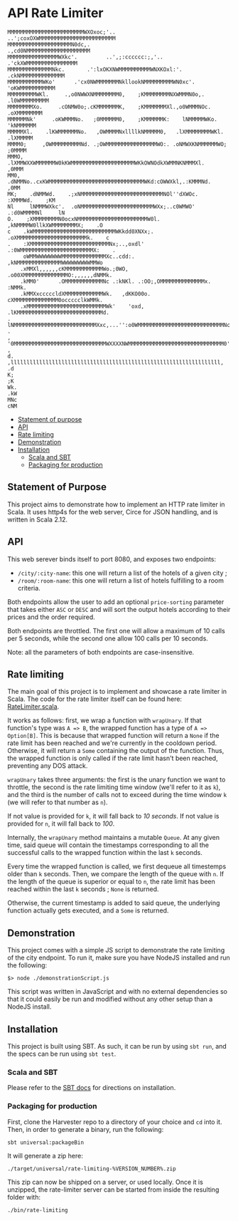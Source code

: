 # API Rate Limiter

```
MMMMMMMMMMMMMMMMMMMMMMMMWXOxoc;'..            ..';coxOXWMMMMMMMMMMMMMMMMMMMMMMMM
MMMMMMMMMMMMMMMMMMMMN0dc,.                            .,cd0NMMMMMMMMMMMMMMMMMMMM
MMMMMMMMMMMMMMMMWXkc'.         ..',;:cccccc:;,'..         .'ckXWMMMMMMMMMMMMMMMM
MMMMMMMMMMMMMMNkc.       .':lxOKXNWMMMMMMMMMMWNXKOxl:'.       .ckNMMMMMMMMMMMMMM
MMMMMMMMMMMWKo'      .'cx0NWMMMMMMMNkllookNMMMMMMMMMWN0xc'.      'oKWMMMMMMMMMMM
MMMMMMMMMWKl.     .,o0NWWXNMMMMMMMM0,    ;KMMMMMMMMNXWMMMN0o,.     .l0WMMMMMMMMM
MMMMMMMMXo.     .cONMW0o;.cKMMMMMMMK,    ;KMMMMMMMXl.,o0WMMMNOc.     .oXMMMMMMMM
MMMMMMNk'     .oKWMMMNo.   ;0MMMMMM0,    ;KMMMMMMK:    lNMMMMMWKo.     'kNMMMMMM
MMMMMXl.    .lKWMMMMMMNo.   ,OWMMMMNxllllkNMMMMM0,   .lXMMMMMMMMWKl.    .lXMMMMM
MMMM0;     ,OWMMMMMMMMMNd. .;OWMMMMMMMMMMMMMMMMWO:. .oNMWXKNMMMMMMWO;     ;0MMMM
MMMO,    .lXMMWXXWMMMMMMW0kKWMMMMMMMMMMMMMMMMMMMMWKkOWNOdkXWMMNKNMMMXl.    ,0MMM
MM0,    .dNMMNo..cxKWMMMMMMMMMMMMMMMMMMMMMMMMMMMMMMWKd:cOWWXkl,.:KMMMNd.    ,0MM
MK;    .dNMMWd.    .;xNMMMMMMMMMMMMMMMMMMMMMMMMMMNOl''dXWOc.     :XMMMWd.    ;KM
Nl     lNMMMWXkc'.  .oNMMMMMMMMMMMMMMMMMMMMMMMWXx;..c0WMWO'   .:d0WMMMMNl     lN
O.    ;XMMMMMMMMN0ocxNMMMMMMMMMMMMMMMMMMMMMMW0l.  ,kNMMMMW0llkXWMMMMMMMMX;    .O
c    .kWMMMMMMMMMMMMMMMMMMMMMMMMMMWKkdd0XNXx;.  .oXMMMMMMMMMMMMMMMMMMMMMMk.    c
.    :XMMMMMMMMMMMMMMMMMMMMMMMMMNx;..,oxdl'   .:0WMMMMMMMMMMMMMMMMMMMMMMMX:    .
     oWMMWWWWWWWWMMMMMMMMMMMMMMXc..cdd:.     ,kNMMMMMMMMMMMMMMWWWWWWWWWMMWo
    .xMMXl,,,,,,cKMMMMMMMMMMMMWo.;0WO,     .o00XMMMMMMMMMMMMMMO:,,,,,,dNMMk.
    .kMM0'      .OMMMMMMMMMMMMNc .:kNKl. .:OO;,OMMMMMMMMMMMMMMx.      :NMMk.
    .kMMXxcccccldXMMMMMMMMMMMMWk.   ,dKKO00o. cXMMMMMMMMMMMMMM0occccclkWMMk.
    .xMMMMMMMMMMMMMMMMMMMMMMMMMWk'    'oxd, .lKMMMMMMMMMMMMMMMMMMMMMMMMMMMd.
.    lNMMMMMMMMMMMMMMMMMMMMMMMMMMXxc,...'':o0WMMMMMMMMMMMMMMMMMMMMMMMMMMMNc    .
,    '0MMMMMMMMMMMMMMMMMMMMMMMMMMMMMWXXXXNWMMMMMMMMMMMMMMMMMMMMMMMMMMMMMM0'    ,
d.    ,llllllllllllllllllllllllllllllllllllllllllllllllllllllllllllllllll,    .d
K;                                                                            ;K
Wk.                                                                          .kW
MNc                                                                          cNM
```

- [Statement of purpose](#statement-of-purpose)
- [API](#api)
- [Rate limiting](#rate-limiting)
- [Demonstration](#demonstration)
- [Installation](#installation)
  - [Scala and SBT](#scala-and-sbt)
  - [Packaging for production](#packaging-for-production)

## Statement of Purpose

This project aims to demonstrate how to implement an HTTP rate limiter in Scala.
It uses http4s for the web server, Circe for JSON handling, and is written in Scala 2.12.

## API

This web serever binds itself to port 8080, and exposes two endpoints:

- `/city/:city-name`: this one will return a list of the hotels of a given city ;
- `/room/:room-name`: this one will return a list of hotels fulfilling to a room criteria.

Both endpoints allow the user to add an optional `price-sorting` parameter that takes either `ASC`
or `DESC` and will sort the output hotels according to their prices and the order required.

Both endpoints are throttled. The first one will allow a maximum of 10 calls per 5 seconds, while
the second one allow 100 calls per 10 seconds.

Note: all the parameters of both endpoints are case-insensitive.

## Rate limiting

The main goal of this project is to implement and showcase a rate limiter in Scala.
The code for the rate limiter itself can be found here: [RateLimiter.scala](src/main/scala/ratelimiting/RateLimiter.scala).

It works as follows: first, we wrap a function with `wrapUnary`. If that function's type was
`A => B`, the wrapped function has a type of `A => Option[B]`. This is because that wrapped function
will return a `None` if the rate limit has been reached and we're currently in the cooldown period.
Otherwise, it will return a `Some` containing the output of the function.
Thus, the wrapped function is only called if the rate limit hasn't been reached, preventing any
DOS attack.

`wrapUnary` takes three arguments: the first is the unary function we want to throttle, the second
is the rate limiting time window (we'll refer to it as `k`), and the third is the number of calls
not to exceed during the time window `k` (we will refer to that number as `n`).

If not value is provided for `k`, it will fall back to *10 seconds*. If not value is provided for `n`, it will fall back to *100*.

Internally, the `wrapUnary` method maintains a mutable `Queue`.
At any given time, said queue will contain the timestamps corresponding to all the successful calls
to the wrapped function within the last `k` seconds.

Every time the wrapped function is called, we first dequeue all timestemps older than `k` seconds.
Then, we compare the length of the queue with `n`.
If the length of the queue is superior or equal to `n`, the rate limit has been reached within the
last `k` seconds ; `None` is returned.

Otherwise, the current timestamp is added to said queue, the underlying function actually gets
executed, and a `Some` is returned.

## Demonstration

This project comes with a simple JS script to demonstrate the rate limiting of the city endpoint.
To run it, make sure you have NodeJS installed and run the following:
```
$> node ./demonstrationScript.js
```
This script was written in JavaScript and with no external dependencies so that it could easily be
run and modified without any other setup than a NodeJS install.

## Installation

This project is built using SBT. As such, it can be run by using `sbt run`, and the specs can be
run using `sbt test`.

### Scala and SBT

Please refer to the [SBT docs](https://www.scala-sbt.org/1.0/docs/Setup.html) for directions on
installation.

### Packaging for production

First, clone the Harvester repo to a directory of your choice and `cd` into it.
Then, in order to generate a binary, run the following:
```
sbt universal:packageBin
```
It will generate a zip here:
```
./target/universal/rate-limiting-%VERSION_NUMBER%.zip
```
This zip can now be shipped on a server, or used locally.
Once it is unzipped, the rate-limiter server can be started from inside the resulting folder with:
```
./bin/rate-limiting
```
